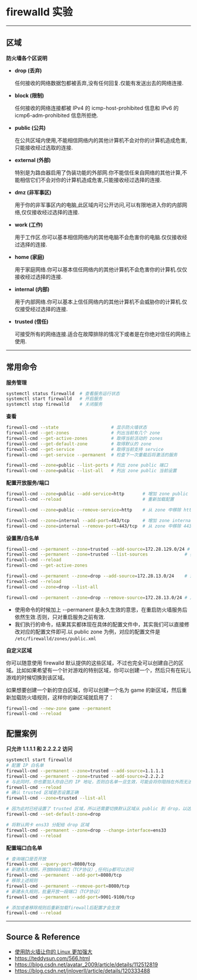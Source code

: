 # firewalld 实验

---

## 区域

**防火墙各个区说明**
- **drop (丢弃)**

    任何接收的网络数据包都被丢弃,没有任何回复.仅能有发送出去的网络连接.

- **block (限制)**

    任何接收的网络连接都被 IPv4 的 icmp-host-prohibited 信息和 IPv6 的 icmp6-adm-prohibited 信息所拒绝.

- **public (公共)**

    在公共区域内使用,不能相信网络内的其他计算机不会对你的计算机造成危害,只能接收经过选取的连接.

- **external (外部)**

    特别是为路由器启用了伪装功能的外部网.你不能信任来自网络的其他计算,不能相信它们不会对你的计算机造成危害,只能接收经过选择的连接.

- **dmz (非军事区)**

    用于你的非军事区内的电脑,此区域内可公开访问,可以有限地进入你的内部网络,仅仅接收经过选择的连接.

- **work (工作)**

    用于工作区.你可以基本相信网络内的其他电脑不会危害你的电脑.仅仅接收经过选择的连接.

- **home (家庭)**

    用于家庭网络.你可以基本信任网络内的其他计算机不会危害你的计算机.仅仅接收经过选择的连接.

- **internal (内部)**

    用于内部网络.你可以基本上信任网络内的其他计算机不会威胁你的计算机.仅仅接受经过选择的连接.

- **trusted (信任)**

    可接受所有的网络连接.适合在故障排除的情况下或者是在你绝对信任的网络上使用.

---

## 常用命令

**服务管理**
```bash
systemctl status firewalld	# 查看服务运行状态
systemctl start firewalld	# 开启服务
systemctl stop firewalld	# 关闭服务
```

**查看**
```bash
firewall-cmd --state                    # 显示防火墙状态
firewall-cmd --get-zones                # 列出当前有几个 zone
firewall-cmd --get-active-zones         # 取得当前活动的 zones
firewall-cmd --get-default-zone         # 取得默认的 zone
firewall-cmd --get-service              # 取得当前支持 service
firewall-cmd --get-service --permanent  # 检查下一次重载后将激活的服务

firewall-cmd --zone=public --list-ports # 列出 zone public 端口
firewall-cmd --zone=public --list-all   # 列出 zone public 当前设置
```

**配置开放服务/端口**
```bash
firewall-cmd --zone=public --add-service=http       # 增加 zone public 开放http service
firewall-cmd --reload                               # 重新加载配置

firewall-cmd --zone=public --remove-service=http    # 从 zone 中移除 http 服务

firewall-cmd --zone=internal --add-port=443/tcp     # 增加 zone internal 开放 443/tcp 协议端口
firewall-cmd --zone=internal --remove-port=443/tcp  # 从 zone 中移除 443 端口
```

**设置黑/白名单**
```bash
firewall-cmd --permanent --zone=trusted --add-source=172.28.129.0/24 # 增加 172.28.129.0/24 网段到 zone trusted
firewall-cmd --permanent --zone=trusted --list-sources              # 列出 zone truste 的白名单
firewall-cmd --reload
firewall-cmd --get-active-zones

firewall-cmd --permanent --zone=drop --add-source=172.28.13.0/24    # 添加 172.28.13.0/24 到 zone drop
firewall-cmd --reload
firewall-cmd --zone=drop --list-all

firewall-cmd --permanent --zone=drop --remove-source=172.28.13.0/24 # 从zone drop 中删除 172.28.13.0/24
```

- 使用命令的时候加上 --permanent 是永久生效的意思，在重启防火墙服务后依然生效.否则，只对重启服务之前有效.
- 我们执行的命令，结果其实都体现在具体的配置文件中，其实我们可以直接修改对应的配置文件即可.以 public zone 为例，对应的配置文件是 `/etc/firewalld/zones/public.xml`

**自定义区域**

你可以随意使用 firewalld 默认提供的这些区域，不过也完全可以创建自己的区域。比如如果希望有一个针对游戏的特别区域，你可以创建一个，然后只有在玩儿游戏的时候切换到该区域。

如果想要创建一个新的空白区域，你可以创建一个名为 game 的新区域，然后重新加载防火墙规则，这样你的新区域就启用了：
```bash
firewall-cmd --new-zone game --permanent
firewall-cmd --reload
```

## 配置案例

**只允许 1.1.1.1 和 2.2.2.2 访问**
```bash
systemctl start firewalld
# 配置 IP 白名单
firewall-cmd --permanent --zone=trusted --add-source=1.1.1.1
firewall-cmd --permanent --zone=trusted --add-source=2.2.2.2
# 与此同时，你也要加入你自己的 IP 地址，否则白名单一旦生效，可能会将你阻挡在外而无法连接。
firewall-cmd --reload
# 确认 trusted 区域是否设置正确
firewall-cmd --zone=trusted --list-all

# 因为此时已经设置了 trusted 区域，所以还需要切换默认区域从 public 到 drop，以达到无视所有接入连接的目的
firewall-cmd --set-default-zone=drop

# 将默认网卡 ens33 分配给 drop 区域
firewall-cmd --permanent --zone=drop --change-interface=ens33
firewall-cmd --reload
```

**配置端口白名单**
```bash
# 查询端口是否开放
firewall-cmd --query-port=8080/tcp
# 新建永久规则，开放8080端口（TCP协议）,任何ip都可以访问
firewall-cmd --permanent --add-port=8080/tcp
# 移除上述规则
firewall-cmd --permanent --remove-port=8080/tcp
# 新建永久规则，批量开放一段端口（TCP协议）
firewall-cmd --permanent --add-port=9001-9100/tcp

# 添加或者移除规则后重新加载firewall后配置才会生效
firewall-cmd --reload
```

---

## Source & Reference

- [使用防火墙让你的 Linux 更加强大](https://linux.cn/article-11093-1.html)
- https://teddysun.com/566.html
- https://blog.csdn.net/avatar_2009/article/details/112512819
- https://blog.csdn.net/jnloverll/article/details/120333488

